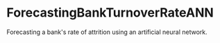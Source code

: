 # ForecastingBankTurnoverRateANN
Forecasting a bank's rate of attrition using an artificial neural network.
